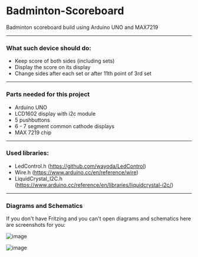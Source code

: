 # Badminton-Scoreboard

Badminton scoreboard build using Arduino UNO and MAX7219

___

### What such device should do:

- Keep score of both sides (including sets)
- Display the score on its display
- Change sides after each set or after 11th point of 3rd set

___

### Parts needed for this project

- Arduino UNO
- LCD1602 display with i2c module
- 5 pushbuttons
- 6 - 7 segment common cathode displays
- MAX 7219 chip

___

### Used libraries:

- LedControl.h (https://github.com/wayoda/LedControl)
- Wire.h (https://www.arduino.cc/en/reference/wire)
- LiquidCrystal_I2C.h (https://www.arduino.cc/reference/en/libraries/liquidcrystal-i2c/)

___

### Diagrams and Schematics

If you don't have Fritzing and you can't open diagrams and schematics here are screenshots for you:

![image](https://user-images.githubusercontent.com/72706877/136065706-bce70d8e-55e9-4f0f-8e08-8efeb21c8c29.png)

![image](https://user-images.githubusercontent.com/72706877/137393297-3661a87d-24f1-421b-bd42-43eee341c2d6.png)

